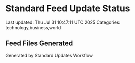 # Standard Feed Update Status
Last updated: Thu Jul 31 10:47:11 UTC 2025
Categories: technology,business,world

## Feed Files Generated

Generated by Standard Updates Workflow
